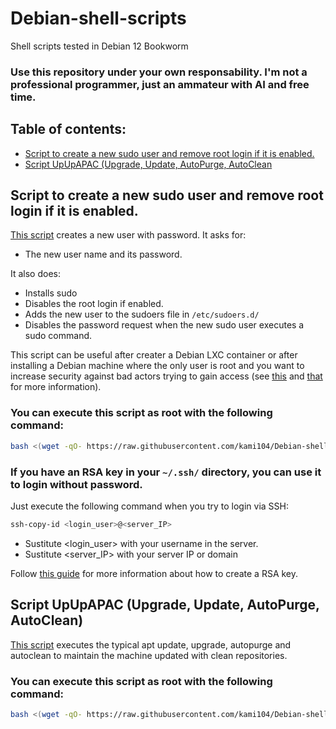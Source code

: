 # Debian-shell-scripts
Shell scripts tested in Debian 12 Bookworm


### Use this repository under your own responsability. I'm not a professional programmer, just an ammateur with AI and free time.

## Table of contents:
   - [Script to create a new sudo user and remove root login if it is enabled.](https://github.com/kami104/Debian-shell-scripts/edit/main/README.md#script-to-create-a-new-sudo-user-and-remove-root-login-if-it-is-enabled)
   - [Script UpUpAPAC (Upgrade, Update, AutoPurge, AutoClean](https://github.com/kami104/Debian-shell-scripts/edit/main/README.md#script-to-create-a-new-sudo-user-and-remove-root-login-if-it-is-enabled)

## Script to create a new sudo user and remove root login if it is enabled.

[This script](setup_user_and_sudo.sh)  creates a new user with password. It asks for:
   - The new user name and its password.
  
It also does:
   - Installs sudo
   - Disables the root login if enabled.
   - Adds the new user to the sudoers file in ``/etc/sudoers.d/``
   - Disables the password request when the new sudo user executes a sudo command.

This script can be useful after creater a Debian LXC container or after installing a Debian machine where the only user is root and you want to increase security against bad actors trying to gain access (see [this](https://unix.stackexchange.com/questions/82626/why-is-root-login-via-ssh-so-bad-that-everyone-advises-to-disable-it) and [that](https://www.howtogeek.com/124950/htg-explains-why-you-shouldnt-log-into-your-linux-system-as-root/) for more information). 

### You can execute this script as root with the following command:
```bash
bash <(wget -qO- https://raw.githubusercontent.com/kami104/Debian-shell-scripts/refs/heads/main/setup_user_and_sudo.sh)
```
### If you have an RSA key in your ``~/.ssh/`` directory, you can use it to login without password. 

Just execute the following command when you try to login via SSH:
```bash
ssh-copy-id <login_user>@<server_IP>
```
 - Sustitute <login_user> with your username in the server.
 - Sustitute <server_IP> with your server IP or domain

Follow [this guide](https://raspibolt.org/guide/raspberry-pi/security.html#login-with-ssh-keys) for more information about how to create a RSA key.



## Script UpUpAPAC (Upgrade, Update, AutoPurge, AutoClean)

[This script](UpUpAPAC.sh) executes the typical apt update, upgrade, autopurge and autoclean to maintain the machine updated with clean repositories.

### You can execute this script as root with the following command:
```bash
bash <(wget -qO- https://raw.githubusercontent.com/kami104/Debian-shell-scripts/refs/heads/main/UpUpAPAC.sh)
```
